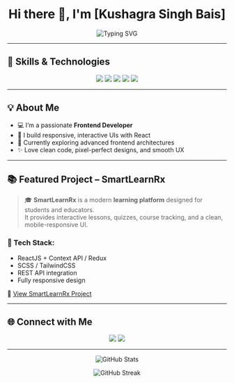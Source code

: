 <h1 align="center">Hi there 👋, I'm [Kushagra Singh Bais]</h1>

<p align="center">
  <img src="https://readme-typing-svg.herokuapp.com?font=Fira+Code&size=24&pause=1000&color=36BCF7&center=true&vCenter=true&width=435&lines=Frontend+Developer;React+Enthusiast;HTML+%2F+CSS+%2F+JavaScript+Lover" alt="Typing SVG" />
</p>

---

## 🚀 Skills & Technologies

<p align="center">
  <img src="https://img.shields.io/badge/HTML5-E34F26?style=for-the-badge&logo=html5&logoColor=white" />
  <img src="https://img.shields.io/badge/CSS3-1572B6?style=for-the-badge&logo=css3&logoColor=white" />
  <img src="https://img.shields.io/badge/JavaScript-F7DF1E?style=for-the-badge&logo=javascript&logoColor=black" />
  <img src="https://img.shields.io/badge/React-61DAFB?style=for-the-badge&logo=react&logoColor=black" />
  <img src="https://img.shields.io/badge/Frontend-Developer-blueviolet?style=for-the-badge" />
</p>

---

## 💡 About Me

- 💻 I’m a passionate **Frontend Developer**
- 🚀 I build responsive, interactive UIs with React
- 🌱 Currently exploring advanced frontend architectures
- ✨ Love clean code, pixel-perfect designs, and smooth UX

---

## 📚 Featured Project – SmartLearnRx

> 🎓 **SmartLearnRx** is a modern **learning platform** designed for students and educators.  
> It provides interactive lessons, quizzes, course tracking, and a clean, mobile-responsive UI.

### 🔧 Tech Stack:
- ReactJS + Context API / Redux
- SCSS / TailwindCSS
- REST API integration
- Fully responsive design



🔗 [View SmartLearnRx Project](https://github.com/your-username/SmartLearnRx)

---

## 🌐 Connect with Me

<p align="center">
  <a href="https://github.com/your-username"><img src="https://img.shields.io/badge/GitHub-181717?style=for-the-badge&logo=github" /></a>
  <a href="https://linkedin.com/in/your-profile"><img src="https://img.shields.io/badge/LinkedIn-blue?style=for-the-badge&logo=linkedin&logoColor=white" /></a>
</p>

---

<p align="center">
  <img src="https://github-readme-stats.vercel.app/api?username=Kushagra6009&show_icons=true&theme=radical" alt="GitHub Stats" />
</p>

<p align="center">
  <img src="https://github-readme-streak-stats.herokuapp.com?user=Kushagra6009&theme=radical&hide_border=false" alt="GitHub Streak" />
</p>


